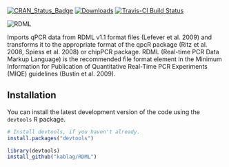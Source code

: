 [![CRAN_Status_Badge](http://www.r-pkg.org/badges/version/RDML)](http://cran.r-project.org/web/packages/RDML)
[![Downloads](http://cranlogs.r-pkg.org/badges/RDML)](http://cran.rstudio.com/package=RDML)
[![Travis-CI Build Status](https://travis-ci.org/NA/NA.svg?branch=master)](https://travis-ci.org/NA/NA)

![RDML](https://github.com/kablag/RDML/blob/master/vignettes/RDML_logo.png)


Imports qPCR data from RDML v1.1 format files (Lefever et al. 2009) and 
transforms it to the appropriate format of the qpcR package (Ritz et al. 2008, 
Spiess et al. 2008) or chipPCR package. RDML (Real-time PCR Data Markup 
Language) is the recommended file format element in the Minimum Information for 
Publication of Quantitative Real-Time PCR Experiments (MIQE) guidelines (Bustin 
et al. 2009).

Installation
------------

You can install the latest development version of the code using the `devtools` R package.

```r
# Install devtools, if you haven't already.
install.packages("devtools")

library(devtools)
install_github("kablag/RDML")
```
